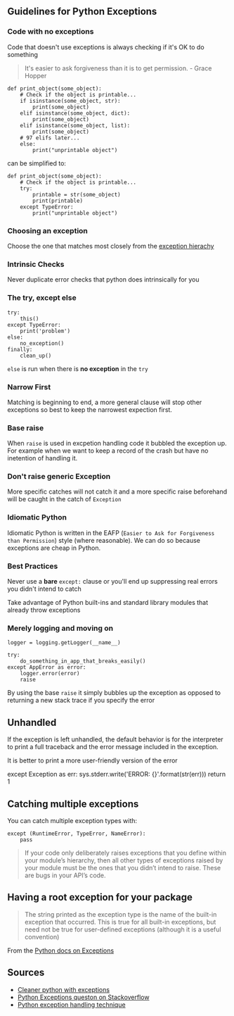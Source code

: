 ## Guidelines for Python Exceptions

### Code with no exceptions

Code that doesn't use exceptions is always checking if it's OK to do something

> It's easier to ask forgiveness than it is to get permission. - Grace Hopper

    def print_object(some_object):
        # Check if the object is printable...
        if isinstance(some_object, str):
            print(some_object)
        elif isinstance(some_object, dict):
            print(some_object)
        elif isinstance(some_object, list):
            print(some_object)
        # 97 elifs later...
        else:
            print("unprintable object")

can be simplified to:

    def print_object(some_object):
        # Check if the object is printable...
        try:
            printable = str(some_object)
            print(printable)
        except TypeError:
            print("unprintable object")

### Choosing an exception

Choose the one that matches most closely from the [exception hierachy](https://docs.python.org/3/library/exceptions.html#exception-hierarchy)

### Intrinsic Checks

Never duplicate error checks that python does intrinsically for you

### The try, except else

    try:
        this()
    except TypeError:
        print('problem')
    else:
        no_exception()
    finally:
        clean_up()

`else` is run when there is **no exception** in the `try`

### Narrow First

Matching is beginning to end, a more general clause will stop other exceptions so best to keep the narrowest expection first.

### Base raise

When `raise` is used in excpetion handling code it bubbled the exception up. For example when we want to keep a record of the crash but have no inetention of handling it.

### Don't raise generic Exception

More specific catches will not catch it and a more specific raise beforehand will be caught in the catch of `Exception`

### Idiomatic Python

Idiomatic Python is written in the EAFP (`Easier to Ask for Forgiveness than Permission`) style (where reasonable). We can do so because exceptions are cheap in Python.

### Best Practices

Never use a **bare** `except:` clause or you'll end up suppressing real errors you didn't intend to catch

Take advantage of Python built-ins and standard library modules that already throw exceptions

### Merely logging and moving on

    logger = logging.getLogger(__name__)

    try:
        do_something_in_app_that_breaks_easily()
    except AppError as error:
        logger.error(error)
        raise

By using the base `raise` it simply bubbles up the exception as opposed to returning a new stack trace if you specify the error

## Unhandled

If the exception is left unhandled, the default behavior is for the interpreter to print a full traceback and the error message included in the exception.

It is better to print a more user-friendly version of the error

   except Exception as err:
        sys.stderr.write('ERROR: {}'.format(str(err)))
        return 1

## Catching multiple exceptions

You can catch multiple exception types with:

    except (RuntimeError, TypeError, NameError):
        pass

> If your code only deliberately raises exceptions that you define within your module’s hierarchy, then all other types of exceptions raised by your module must be the ones that you didn’t intend to raise. These are bugs in your API’s code.

## Having a root exception for your package

> The string printed as the exception type is the name of the built-in exception that occurred. This is true for all built-in exceptions, but need not be true for user-defined exceptions (although it is a useful convention)

From the [Python docs on Exceptions](https://docs.python.org/3/tutorial/errors.html#exceptions)


## Sources

* [Cleaner python with exceptions](https://jeffknupp.com/blog/2013/02/06/write-cleaner-python-use-exceptions/)
* [Python Exceptions queston on Stackoverflow](https://stackoverflow.com/questions/2052390/manually-raising-throwing-an-exception-in-python)
* [Python exception handling technique](https://doughellmann.com/blog/2009/06/19/python-exception-handling-techniques/)